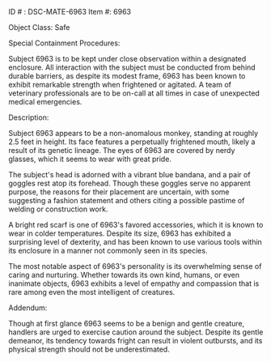 ID # : DSC-MATE-6963
Item #: 6963

Object Class: Safe

Special Containment Procedures:

Subject 6963 is to be kept under close observation within a designated enclosure. All interaction with the subject must be conducted from behind durable barriers, as despite its modest frame, 6963 has been known to exhibit remarkable strength when frightened or agitated. A team of veterinary professionals are to be on-call at all times in case of unexpected medical emergencies.

Description:

Subject 6963 appears to be a non-anomalous monkey, standing at roughly 2.5 feet in height. Its face features a perpetually frightened mouth, likely a result of its genetic lineage. The eyes of 6963 are covered by nerdy glasses, which it seems to wear with great pride.

The subject's head is adorned with a vibrant blue bandana, and a pair of goggles rest atop its forehead. Though these goggles serve no apparent purpose, the reasons for their placement are uncertain, with some suggesting a fashion statement and others citing a possible pastime of welding or construction work.

A bright red scarf is one of 6963's favored accessories, which it is known to wear in colder temperatures. Despite its size, 6963 has exhibited a surprising level of dexterity, and has been known to use various tools within its enclosure in a manner not commonly seen in its species.

The most notable aspect of 6963's personality is its overwhelming sense of caring and nurturing. Whether towards its own kind, humans, or even inanimate objects, 6963 exhibits a level of empathy and compassion that is rare among even the most intelligent of creatures.

Addendum:

Though at first glance 6963 seems to be a benign and gentle creature, handlers are urged to exercise caution around the subject. Despite its gentle demeanor, its tendency towards fright can result in violent outbursts, and its physical strength should not be underestimated.